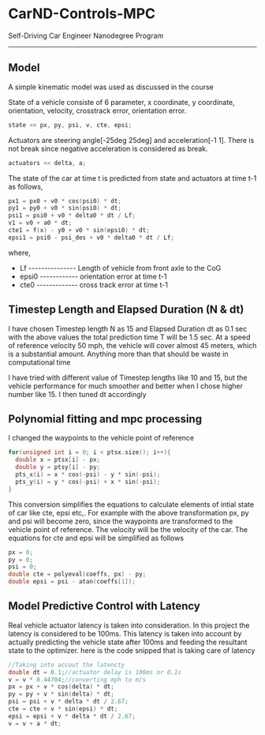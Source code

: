 # CarND-Controls-MPC
Self-Driving Car Engineer Nanodegree Program

---

## Model
A simple kinematic model was used as discussed in the course

State of a vehicle consiste of 6 parameter, x coordinate, y coordinate, orientation, velocity, crosstrack error, orientation error.
```c++
state << px, py, psi, v, cte, epsi;
```
Actuators are steering angle[-25deg 25deg] and acceleration[-1 1]. There is not break since negative acceleration is considered as break.
```c++
actuators << delta, a;
```
The state of the car at time t is predicted from state and actuators at time t-1 as follows,
```c++
px1 = px0 + v0 * cos(psi0) * dt;
py1 = py0 + v0 * sin(psi0) * dt;
psi1 = psi0 + v0 * delta0 * dt / Lf;
v1 = v0 + a0 * dt;
cte1 = f(x) - y0 + v0 * sin(epsi0) * dt;
epsi1 = psi0 - psi_des + v0 * delta0 * dt / Lf;
```
where, 
* Lf --------------- Length of vehicle from front axle to the CoG
* epsi0 ------------ orientation error at time t-1
* cte0 ------------- cross track error at time t-1
       
       
## Timestep Length and Elapsed Duration (N & dt)
I have chosen Timestep length N as 15 and Elapsed Duration dt as 0.1 sec
with the above values the total prediction time T will be 1.5 sec. At a speed of reference velocity 50 mph, the vehicle will cover almost 45 meters, which is a substantial amount. Anything more than that should be waste in computational time

I have tried with different value of Timestep lengths like 10 and 15, but the vehicle performance for much smoother and better when I chose higher number like 15. I then tuned dt accordingly

## Polynomial fitting and mpc processing
I changed the waypoints to the vehicle point of reference
```c++
for(unsigned int i = 0; i < ptsx.size(); i++){
  double x = ptsx[i] - px;
  double y = ptsy[i] - py;
  pts_x(i) = x * cos(-psi) - y * sin(-psi);
  pts_y(i) = y * cos(-psi) + x * sin(-psi);
}
```
This conversion simplifies the equations to calculate elements of intial state of car like cte, epsi etc,.
For example with the above transformation px, py and psi will become zero, since the waypoints are transformed to the vehicle point of reference. The velocity will be the velocity of the car. The equations for cte and epsi will be simplified as follows
```c++
px = 0;
py = 0;
psi = 0;
double cte = polyeval(coeffs, px) - py;
double epsi = psi - atan(coeffs[1]);
```

## Model Predictive Control with Latency
Real vehicle actuator latency is taken into consideration. In this project the latency is considered to be 100ms. This latency is taken into account by actually predicting the vehicle state after 100ms and feeding the resultant state to the optimizer. here is the code snipped that is taking care of latency
```c++
//Taking into accout the latencty
double dt = 0.1;//actuator delay is 100ms or 0.1s
v = v * 0.44704;//converting mph to m/s
px = px + v * cos(delta) * dt;
py = py + v * sin(delta) * dt;
psi = psi + v * delta * dt / 2.67;
cte = cte + v * sin(epsi) * dt;
epsi = epsi + v * delta * dt / 2.67;
v = v + a * dt;
```
